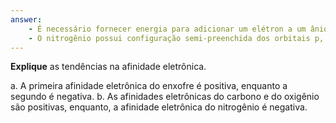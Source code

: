 ```yaml
---
answer:
    - É necessário fornecer energia para adicionar um elétron a um ânion, devido à maior repulsão.
    - O nitrogênio possui configuração semi-preenchida dos orbitais p, desfavorecendo o ganho de um elétron.
---
```


**Explique** as tendências na afinidade eletrônica.

a. A primeira afinidade eletrônica do enxofre é positiva, enquanto a segundo é negativa.
b. As afinidades eletrônicas do carbono e do oxigênio são positivas, enquanto, a afinidade eletrônica do nitrogênio é negativa.


